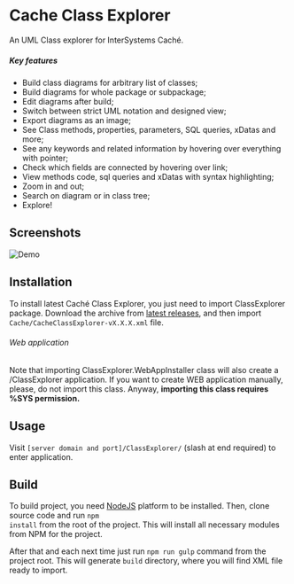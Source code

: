 # Cache Class Explorer
An UML Class explorer for InterSystems Caché.

##### Key features
+ Build class diagrams for arbitrary list of classes;
+ Build diagrams for whole package or subpackage;
+ Edit diagrams after build;
+ Switch between strict UML notation and designed view;
+ Export diagrams as an image;
+ See Class methods, properties, parameters, SQL queries, xDatas and more;
+ See any keywords and related information by hovering over everything with pointer;
+ Check which fields are connected by hovering over link; 
+ View methods code, sql queries and xDatas with syntax highlighting;
+ Zoom in and out;
+ Search on diagram or in class tree;
+ Explore!

## Screenshots

![Demo](https://cloud.githubusercontent.com/assets/4989256/10566777/112646cc-75f9-11e5-95cc-3db82abf1706.png)

## Installation

To install latest Caché Class Explorer, you just need to import ClassExplorer package. Download the
archive from [latest releases](https://github.com/intersystems-ru/UMLExplorer/releases), and then import
<code>Cache/CacheClassExplorer-vX.X.X.xml</code> file.

###### Web application
Note that importing ClassExplorer.WebAppInstaller class will also create a /ClassExplorer application.
If you want to create WEB application manually, please, do not import this class. Anyway, <b>
importing this class requires %SYS permission.</b>
## Usage
Visit <code>[server domain and port]/ClassExplorer/</code> (slash at end required) to enter
application.

## Build

To build project, you need [NodeJS](https://nodejs.org) platform to be installed. Then, clone source
code and run <code>npm install</code> from the root of the project. This will install all necessary
modules from NPM for the project.

After that and each next time just run <code>npm run gulp</code> command from the project root.
This will generate <code>build</code> directory, where you will find XML file ready to import.
